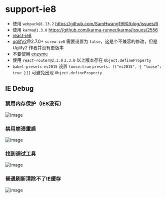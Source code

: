 # support-ie8

- 使用 `webpack@1.13.2` https://github.com/SamHwang1990/blog/issues/6
- 使用 `karma@1.3.0` https://github.com/karma-runner/karma/issues/2556
- [react-ie8](https://github.com/xcatliu/react-ie8)
- [uglify2](https://github.com/mishoo/UglifyJS2)@2.7.0+ `screw-ie8` 需要设置为 `false`，这是个不兼容的修改，但是 Uglify2 作者并没有更版本
- 不要使用 [enzyme](https://github.com/airbnb/enzyme)
- 使用 `react-router@2.3.0` `2.3.0` 以上版本存在 `Object.defineProperty`
- `babel-presets-es2015` 设置 `loose:true` `presets: [["es2015", { "loose": true }]]` 可避免出现 `Object.defineProperty`

## IE Debug

### 禁用内存保护（IE8没有）
![image](https://cloud.githubusercontent.com/assets/3949015/23246656/305ce328-f9d0-11e6-868c-eb5c53698d80.png)

### 禁用崩溃重启
![image](https://cloud.githubusercontent.com/assets/3949015/23246659/3da388ca-f9d0-11e6-9b09-e8d571cd8308.png)

### 找到调试工具

![image](https://cloud.githubusercontent.com/assets/3949015/23251177/3e85c96c-f9e7-11e6-8b2c-7eb1028fe4d6.png)

### 普通刷新清除不了IE缓存

![image](https://cloud.githubusercontent.com/assets/3949015/23251406/223b18a6-f9e8-11e6-8f2e-1ff475118ad6.png)
